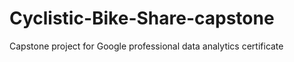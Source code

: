 # Cyclistic-Bike-Share-capstone
Capstone project for Google professional data analytics certificate 
